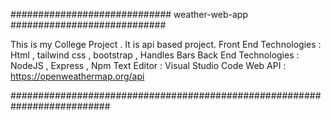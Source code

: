 ############################# weather-web-app ############################

This is my College Project . It is api based project.
Front End Technologies  : Html , tailwind css , bootstrap ,  Handles Bars
Back End Technologies :  NodeJS , Express , Npm
Text Editor : Visual Studio Code
Web API : https://openweathermap.org/api

##########################################################################
